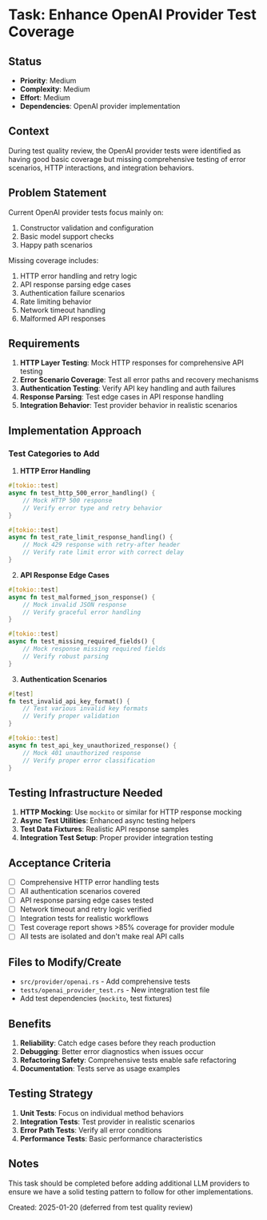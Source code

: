 # Task: Enhance OpenAI Provider Test Coverage

## Status
- **Priority**: Medium
- **Complexity**: Medium
- **Effort**: Medium
- **Dependencies**: OpenAI provider implementation

## Context
During test quality review, the OpenAI provider tests were identified as having good basic coverage but missing comprehensive testing of error scenarios, HTTP interactions, and integration behaviors.

## Problem Statement
Current OpenAI provider tests focus mainly on:
1. Constructor validation and configuration
2. Basic model support checks
3. Happy path scenarios

Missing coverage includes:
1. HTTP error handling and retry logic
2. API response parsing edge cases
3. Authentication failure scenarios
4. Rate limiting behavior
5. Network timeout handling
6. Malformed API responses

## Requirements
1. **HTTP Layer Testing**: Mock HTTP responses for comprehensive API testing
2. **Error Scenario Coverage**: Test all error paths and recovery mechanisms
3. **Authentication Testing**: Verify API key handling and auth failures
4. **Response Parsing**: Test edge cases in API response handling
5. **Integration Behavior**: Test provider behavior in realistic scenarios

## Implementation Approach

### Test Categories to Add

1. **HTTP Error Handling**
```rust
#[tokio::test]
async fn test_http_500_error_handling() {
    // Mock HTTP 500 response
    // Verify error type and retry behavior
}

#[tokio::test] 
async fn test_rate_limit_response_handling() {
    // Mock 429 response with retry-after header
    // Verify rate limit error with correct delay
}
```

2. **API Response Edge Cases**
```rust
#[tokio::test]
async fn test_malformed_json_response() {
    // Mock invalid JSON response
    // Verify graceful error handling
}

#[tokio::test]
async fn test_missing_required_fields() {
    // Mock response missing required fields
    // Verify robust parsing
}
```

3. **Authentication Scenarios**
```rust
#[test]
fn test_invalid_api_key_format() {
    // Test various invalid key formats
    // Verify proper validation
}

#[tokio::test]
async fn test_api_key_unauthorized_response() {
    // Mock 401 unauthorized response
    // Verify proper error classification
}
```

## Testing Infrastructure Needed
1. **HTTP Mocking**: Use `mockito` or similar for HTTP response mocking
2. **Async Test Utilities**: Enhanced async testing helpers
3. **Test Data Fixtures**: Realistic API response samples
4. **Integration Test Setup**: Proper provider integration testing

## Acceptance Criteria
- [ ] Comprehensive HTTP error handling tests
- [ ] All authentication scenarios covered
- [ ] API response parsing edge cases tested
- [ ] Network timeout and retry logic verified
- [ ] Integration tests for realistic workflows
- [ ] Test coverage report shows >85% coverage for provider module
- [ ] All tests are isolated and don't make real API calls

## Files to Modify/Create
- `src/provider/openai.rs` - Add comprehensive tests
- `tests/openai_provider_test.rs` - New integration test file
- Add test dependencies (`mockito`, test fixtures)

## Benefits
1. **Reliability**: Catch edge cases before they reach production
2. **Debugging**: Better error diagnostics when issues occur
3. **Refactoring Safety**: Comprehensive tests enable safe refactoring
4. **Documentation**: Tests serve as usage examples

## Testing Strategy
1. **Unit Tests**: Focus on individual method behaviors
2. **Integration Tests**: Test provider in realistic scenarios
3. **Error Path Tests**: Verify all error conditions
4. **Performance Tests**: Basic performance characteristics

## Notes
This task should be completed before adding additional LLM providers to ensure we have a solid testing pattern to follow for other implementations.

Created: 2025-01-20 (deferred from test quality review)